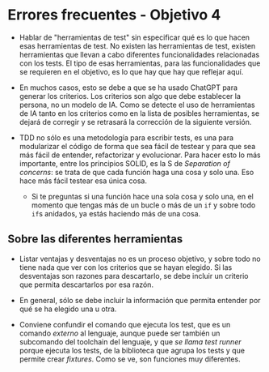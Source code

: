 # Errores frecuentes - Objetivo 4

- Hablar de "herramientas de test" sin especificar qué es lo que hacen esas
  herramientas de test. No existen las herramientas de test, existen
  herramientas que llevan a cabo diferentes funcionalidades relacionadas con los
  tests. El tipo de esas herramientas, para las funcionalidades que se requieren
  en el objetivo, es lo que hay que hay que reflejar aquí.

- En muchos casos, esto se debe a que se ha usado ChatGPT para generar los
  criterios. Los criterios son algo que debe establecer la persona, no un modelo
  de IA. Como se detecte el uso de herramientas de IA tanto en los criterios
  como en la lista de posibles herramientas, se dejará de corregir y se
  retrasará la corrección de la siguiente versión.

- TDD no sólo es una metodología para escribir tests, es una para modularizar el
  código de forma que sea fácil de testear y para que sea más fácil de entender,
  refactorizar y evolucionar. Para hacer esto lo más importante, entre los
  principios SOLID, es la S de *Separation of concerns*: se trata de que cada
  función haga una cosa y solo una. Eso hace más fácil testear esa única cosa.
  - Si te preguntas si una función hace una sola cosa y solo una, en el momento
    que tengas más de un bucle o más de un `if` y sobre todo `if`s anidados, ya
    estás haciendo más de una cosa.

## Sobre las diferentes herramientas

- Listar ventajas y desventajas no es un proceso objetivo, y sobre todo no tiene
  nada que ver con los criterios que se hayan elegido. Si las desventajas son
  razones para descartarlo, se debe incluir un criterio que permita descartarlos
  por esa razón.

- En general, sólo se debe incluir la información que permita entender por qué
  se ha elegido una u otra.

- Conviene confundir el comando que ejecuta los test, que es un comando
  *externo* al lenguaje, aunque puede ser también un subcomando del toolchain
  del lenguaje, y que *se llama test runner* porque ejecuta los tests, de la
  biblioteca que agrupa los tests y que permite crear *fixtures*. Como se ve,
  son funciones muy diferentes.
